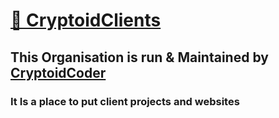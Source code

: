# [👋 CryptoidClients](https://github.com/CryptoidClients)

## This Organisation is run & Maintained by [CryptoidCoder](https://github.com/CryptoidCoder)

### It Is a place to put client projects and websites
